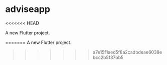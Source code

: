 # adviseapp
<<<<<<< HEAD

A new Flutter project.

=======
A new Flutter project.
>>>>>>> a7e15f1aed5f8a2cadbdeae6038ebcc2b5f37bb5

